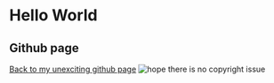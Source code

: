 # Hello World
## Github page
[Back to my unexciting github page](https://github.com/lllunch "unexciting page")
![hope there is no copyright issue](https://i.imgur.com/C3XBZ18.png "random meme found online")
